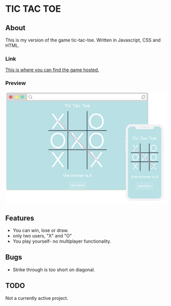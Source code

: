 # TIC TAC TOE

## About
This is my version of the game tic-tac-toe. Written in Javascript, CSS and HTML.

### Link

[This is where you can find the game hosted.](https://lucyod10.github.io/tictactoe)

### Preview

![Screenshot of game](images/screenshot_combined_01.png)

## Features

- You can win, lose or draw.
- only two users, "X" and "O"
- You play yourself- no multiplayer functionality.

## Bugs

- Strike through is too short on diagonal.

## TODO

Not a currently active project.
